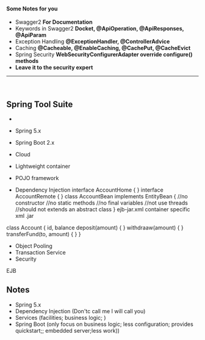 #### Some Notes for you

* Swagger2   __For Documentation__
* Keywords in Swagger2 __Docket, @ApiOperation, @ApiResponses, @ApiParam__
* Exception Handling __@ExceptionHandler, @ControllerAdvice__
* Caching __@Cacheable, @EnableCaching, @CachePut, @CacheEvict__
* Spring Security __WebSecurityConfigurerAdapter override configure() methods__
* __Leave it to the security expert__

<hr/><br/>


## Spring Tool Suite

* 

* Spring 5.x
* Spring Boot 2.x
* Cloud
* Lightweight container
* POJO framework
* Dependency Injection
interface AccountHome {
}
interface AccountRemote {
}
class AccountBean implements EntityBean {
	//no constructor
	//no static methods
	//no final variables
	//not use threads
	//should not extends an abstract class
}
ejb-jar.xml
container specific xml
.jar


class Account {
	id, balance
	deposit(amount) {
	}
	withdraaw(amount) {
	}
	transferFund(to, amount) {
	}
}
* Object Pooling
* Transaction Service
* Security

EJB

## Notes

* Spring 5.x
* Dependency Injection (Don'tc call me I will call you)
* Services (facilities; business logic; )
* Spring Boot (only focus on business logic; less configuration; provides quickstart;; embedded server;less work))